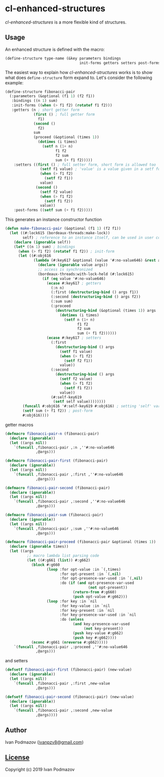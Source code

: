 # cl-enhanced-structures                                           

*cl-enhanced-structures* is a more flexible kind of structures.    

## Usage                                                           

An enhanced structure is defined with the macro:         

```lisp                                                            
(define-structure type-name (&key parameters bindings               
                                  init-forms getters setters post-forms))
```                                                                

The easiest way to explain how *cl-enhanced-structures* works is
to show what does `define-structure` form expand to.
Let's consider the following example:

```lisp
(define-structure fibonacci-pair
  (:parameters (&optional (f1 1) (f2 f1))
   :bindings ((n 1) sum)
   :init-forms ((when (> f1 f2) (rotatef f1 f2)))
   :getters (n ; short getter form
             (first () ; full getter form
               f1)
             (second ()
               f2)
             sum
             (proceed (&optional (times 1))
               (dotimes (i times)
                 (setf n (1+ n)
                       f1 f2
                       f2 sum
                       sum (+ f1 f2)))))
    :setters ((first () ; full setter form, short form is allowed too
                (setf f1 value) ; 'value' is a value given in a setf form 
                (when (> f1 f2)
                  (setf f2 f1))
                value)
              (second ()
                (setf f2 value)
                (when (> f1 f2)
                  (setf f1 f2))
                value))
    :post-forms ((setf sum (+ f1 f2)))))
```

This generates an instance constructor function

```lisp
(defun make-fibonacci-pair (&optional (f1 1) (f2 f1))
  (let ((#:lock615 (bordeaux-threads:make-lock))
        self) ; reference to an instance itself, can be used in user code
    (declare (ignorable self))
    (let* ((n 1) sum) ; bindings
      (when (> f1 f2) (rotatef f1 f2)) ; init-form
      (let ((#:obj616
             (lambda (#:key617 &optional (value '#:no-value646) &rest args)
               (declare (ignorable value args))
               ;; access is synchronized
               (bordeaux-threads:with-lock-held (#:lock615)
                 (if (eq value '#:no-value646)
                   (ecase #:key617 ; getters
                     (:n n)
                     (:first (destructuring-bind () args f1))
                     (:second (destructuring-bind () args f2))
                     (:sum sum)
                     (:proceed
                       (destructuring-bind (&optional (times 1)) args
                         (dotimes (i times)
                           (setf n (1+ n)
                                 f1 f2
                                 f2 sum
                                 sum (+ f1 f2))))))
                   (ecase #:key617 ; setters
                     (:first
                       (destructuring-bind () args
                         (setf f1 value)
                         (when (> f1 f2) 
                           (setf f2 f1))
                         value))
                     (:second
                       (destructuring-bind () args
                         (setf f2 value)
                         (when (> f1 f2) 
                           (setf f1 f2))
                         value))
                     (#:self-key619
                      (setf self value))))))))
        (funcall #:obj616 '#:self-key619 #:obj616) ; setting 'self' variable
        (setf sum (+ f1 f2)) ; post-form
        #:obj616))))
```

getter macros

```lisp
(defmacro fibonacci-pair-n (fibonacci-pair)
  (declare (ignorable))
  (let ((args nil))
    `(funcall ,fibonacci-pair ,:n ,''#:no-value646
              ,@args)))

(defmacro fibonacci-pair-first (fibonacci-pair)
  (declare (ignorable))
  (let ((args nil))
    `(funcall ,fibonacci-pair ,:first ,''#:no-value646
              ,@args)))

(defmacro fibonacci-pair-second (fibonacci-pair)
  (declare (ignorable))
  (let ((args nil))
    `(funcall ,fibonacci-pair ,:second ,''#:no-value646
              ,@args)))

(defmacro fibonacci-pair-sum (fibonacci-pair)
  (declare (ignorable))
  (let ((args nil))
    `(funcall ,fibonacci-pair ,:sum ,''#:no-value646
              ,@args)))

(defmacro fibonacci-pair-proceed (fibonacci-pair &optional (times 1))
  (declare (ignorable times))
  (let ((args
          ;; macro lambda list parsing code
          (let ((#:g661 (list)) #:g662)
            (block #:g660
                   (loop :for opt-value :in `(,times)
                         :for opt-present :in `(,nil)
                         :for opt-presence-var-used :in `(,nil)
                         :do (if (and opt-presence-var-used
                                      (not opt-present))
                               (return-from #:g660)
                               (push opt-value #:g662)))
                   (loop :for key :in `nil
                         :for key-value :in `nil
                         :for key-present :in `nil
                         :for key-presence-var-used :in `nil
                         :do (unless
                               (and key-presence-var-used
                                    (not key-present))
                               (push key-value #:g662)
                               (push key #:g662))))
            (nconc #:g661 (nreverse #:g662)))))
    `(funcall ,fibonacci-pair ,:proceed ,''#:no-value646
              ,@args)))

```

and setters

```lisp
(defsetf fibonacci-pair-first (fibonacci-pair) (new-value)
  (declare (ignorable))
  (let ((args nil))
    `(funcall ,fibonacci-pair ,:first ,new-value
              ,@args)))

(defsetf fibonacci-pair-second (fibonacci-pair) (new-value)
  (declare (ignorable))
  (let ((args nil))
    `(funcall ,fibonacci-pair ,:second ,new-value
              ,@args))))
```

## Author                                                          

Ivan Podmazov (ivanpzv8@gmail.com)                                 

## [License](LICENSE)                                              

Copyright (c) 2019 Ivan Podmazov                                   

